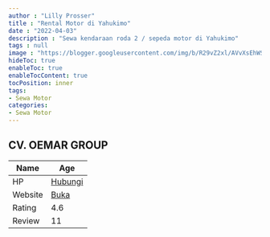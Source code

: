 ```yaml
---
author : "Lilly Prosser"
title : "Rental Motor di Yahukimo"
date : "2022-04-03"
description : "Sewa kendaraan roda 2 / sepeda motor di Yahukimo"
tags : null
image : "https://blogger.googleusercontent.com/img/b/R29vZ2xl/AVvXsEhWSkG4OuoIM71UMbOU3KKMQxS5T4EUY7A8zJORmRNWi9zUaVrWhM5Lx5NG2rc8Rk9nkutTuPjyI7JgeILqCK6Xfk_IG6l3q6eHzzjdkafm6LhmK-d7TXwxHMYNjCwU2OPWWJMgRPwzikoq7V1ZMgY1KkcBBI_HIpCPIDhs_kZVJpp7Et07s0pGf1LPng/w640-h336/rental-motor-di-yahukimo.png"
hideToc: true
enableToc: true
enableTocContent: true
tocPosition: inner
tags:
- Sewa Motor
categories:
- Sewa Motor
---
```



## CV. OEMAR GROUP

Name | Age
--------|------
HP | [Hubungi](https://pcandroidplayer.blogspot.com/?clayads=https://getnumber.ndower.dev?phone=MDgxMzQ0MDI2MTQ2)
Website | [Buka](https://pcandroidplayer.blogspot.com/?clayads=aHR0cDovL3dhbWVuYXJlbnRjYXIuYmxvZ3Nwb3QuY28uaWQv) 
Rating | 4.6
Review | 11


